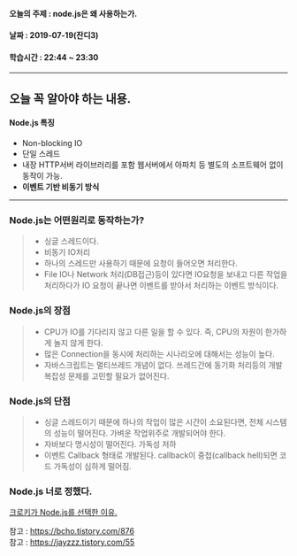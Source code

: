                                                                                          
#### 오늘의 주제 : node.js은 왜 사용하는가.
#### 날짜 : 2019-07-19(잔디3)
#### 학습시간 : 22:44 ~ 23:30
___

## 오늘 꼭 알아야 하는 내용.
#### Node.js 특징
* Non-blocking IO
* 단일 스레드
* 내장 HTTP서버 라이브러리를 포함 웹서버에서 아파치 등 별도의 소프트웨어 없이 동작이 가능.
* **이벤트 기반 비동기 방식**
___

### Node.js는 어떤원리로 동작하는가?
> * 싱글 스레드이다.
> * 비동기 IO처리
> * 하나의 스레드만 사용하기 때문에 요청이 들어오면 처리한다.
> * File IO나 Network 처리(DB접근)등이 있다면 IO요청을 보내고 다른 
작업을 처리하다가 IO 요청이 끝나면 이벤트를 받아서 처리하는 이벤트 방식이다.

### Node.js의 장점
> * CPU가 IO를 기다리지 않고 다른 일을 할 수 있다. 즉, CPU의 자원이 한가하게 놀지 않게 한다.
> * 많은 Connection을 동시에 처리하는 시나리오에 대해서는 성능이 높다.
> * 자바스크립트는 멀티쓰레드 개념이 없다. 쓰레드간에 동기화 처리등의 개발 복잡성 문제를 고민할 필요가 없어진다.

### Node.js의 단점
> * 싱글 스레드이기 때문에 하나의 작업이 많은 시간이 소요된다면, 전체 시스템의 성능이 떨어진다. 가벼운 작업위주로 개발되어야 한다.
> * 자바보다 명시성이 떨어진다. 가독성 저하
> * 이벤트 Callback 형태로 개발된다. callback이 중첩(callback hell)되면 코드 가독성이 심하게 떨어짐.



 ### Node.js 너로 정했다.
 [크로키가 Node.js를 선택한 이유.](https://devblog.croquis.com/ko/2017-02-10-1-why-croquis-selects-nodejs/])


참고 : https://bcho.tistory.com/876 <br>
참고 : https://jayzzz.tistory.com/55
